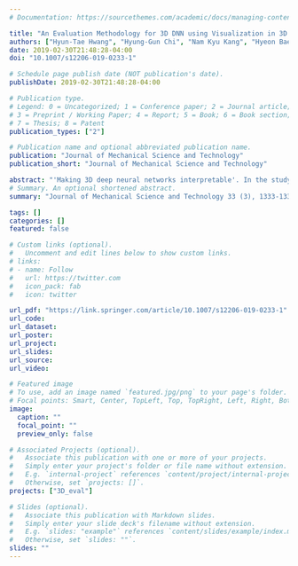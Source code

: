 ```yaml
---
# Documentation: https://sourcethemes.com/academic/docs/managing-content/

title: "An Evaluation Methodology for 3D DNN using Visualization in 3D Data Classification"
authors: ["Hyun-Tae Hwang", "Hyung-Gun Chi", "Nam Kyu Kang", "Hyeon Bae Kong", "Jiaqi Lu", "Hyungseok Ohk", "Soo-Hong Lee"]
date: 2019-02-30T21:48:28-04:00
doi: "10.1007/s12206-019-0233-1"

# Schedule page publish date (NOT publication's date).
publishDate: 2019-02-30T21:48:28-04:00

# Publication type.
# Legend: 0 = Uncategorized; 1 = Conference paper; 2 = Journal article;
# 3 = Preprint / Working Paper; 4 = Report; 5 = Book; 6 = Book section;
# 7 = Thesis; 8 = Patent
publication_types: ["2"]

# Publication name and optional abbreviated publication name.
publication: "Journal of Mechanical Science and Technology"
publication_short: "Journal of Mechanical Science and Technology"

abstract: "'Making 3D deep neural networks interpretable'. In the study, we develop and propose a 3D deep neural network visualization methodology for performance evaluation of 3D deep neural networks. Our research was conducted using a 3D deep neural network model, which shows the best performance. The visualization method of the research is a method of visualizing part of the 3D object by analyzing the naive Bayesian 3D complement instance generation method and the prediction difference of each feature. The method emphasizes the influence of the network in the process of making decisions. The result of visualization through the algorithm of the study shows a clear difference based on the result class and the instance within the class, and the authors can obtain insight that can evaluate and improve the performance of the DNN (deep neural networks) model by the analyzed results. 3D deep neural networks can be made 'indirectly debuggable', and after the completion of the visualization method and the analysis of the result, the method can be used as the evaluation method of 'general non-interpretable DNN' and as a debugging method."
# Summary. An optional shortened abstract.
summary: "Journal of Mechanical Science and Technology 33 (3), 1333-1339, 2019"

tags: []
categories: []
featured: false

# Custom links (optional).
#   Uncomment and edit lines below to show custom links.
# links:
# - name: Follow
#   url: https://twitter.com
#   icon_pack: fab
#   icon: twitter

url_pdf: "https://link.springer.com/article/10.1007/s12206-019-0233-1"
url_code:
url_dataset:
url_poster:
url_project:
url_slides:
url_source:
url_video:

# Featured image
# To use, add an image named `featured.jpg/png` to your page's folder.
# Focal points: Smart, Center, TopLeft, Top, TopRight, Left, Right, BottomLeft, Bottom, BottomRight.
image:
  caption: ""
  focal_point: ""
  preview_only: false

# Associated Projects (optional).
#   Associate this publication with one or more of your projects.
#   Simply enter your project's folder or file name without extension.
#   E.g. `internal-project` references `content/project/internal-project/index.md`.
#   Otherwise, set `projects: []`.
projects: ["3D_eval"]

# Slides (optional).
#   Associate this publication with Markdown slides.
#   Simply enter your slide deck's filename without extension.
#   E.g. `slides: "example"` references `content/slides/example/index.md`.
#   Otherwise, set `slides: ""`.
slides: ""
---
```

